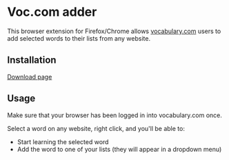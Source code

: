 # Voc.com adder

This browser extension for Firefox/Chrome allows [vocabulary.com](https://www.vocabulary.com/) users to add selected words to their lists from any website.

## Installation

[Download page](https://github.com/th0rgall/voc-adder/releases)

## Usage

Make sure that your browser has been logged in into vocabulary.com once.

Select a word on any website, right click, and you'll be able to:
- Start learning the selected word
- Add the word to one of your lists (they will appear in a dropdown menu)